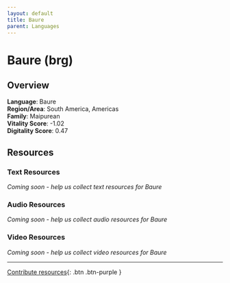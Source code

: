 ```yaml
---
layout: default
title: Baure
parent: Languages
---
```


# Baure (brg)

## Overview

**Language**: Baure  
**Region/Area**: South America, Americas  
**Family**: Maipurean  
**Vitality Score**: -1.02  
**Digitality Score**: 0.47  

## Resources

### Text Resources
*Coming soon - help us collect text resources for Baure*

### Audio Resources
*Coming soon - help us collect audio resources for Baure*

### Video Resources
*Coming soon - help us collect video resources for Baure*

---

[Contribute resources](https://fairtrain.github.io/){: .btn .btn-purple }
